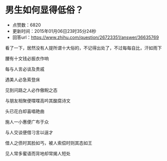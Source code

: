 # 男生如何显得低俗？
- 点赞数：6820
- 更新时间：2015年01月06日23时35分24秒
- 回答url：https://www.zhihu.com/question/26723351/answer/36635769
<body>
 <p data-pid="UG9Ul9z-">看了一下，居然没有人提所谓十大俗的，不记得出处了，不过每每自比，汗如雨下</p>
 <p data-pid="OvHphVwR">腰有十文钱必振衣作响</p>
 <p data-pid="TI4rcDIX">每与人言必谈及贵戚</p>
 <p data-pid="HnV8QqEI">遇美人必急索登床</p>
 <p data-pid="Cb35u9zf">见到问路之人必作傲睨之态</p>
 <p data-pid="iAoIuXiF">与朋友相聚便喋喋高吟其酸腐诗文</p>
 <p data-pid="-q90jYQB">头已花白却喜唱艳曲</p>
 <p data-pid="mliGcvtP">施人一小惠便广布于众</p>
 <p data-pid="vyW3TmQJ">与人交谈便借刁言以逞才</p>
 <p data-pid="yPBvxJrx">借人之债时其脸如丐，被人索偿时则其态如王</p>
 <p data-pid="6mlKiuYM">见人常多蜜语而背地却常揭人短处</p>
</body>